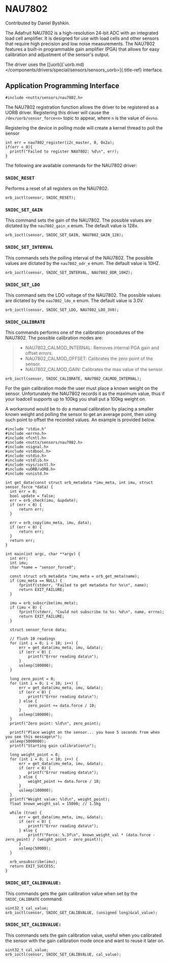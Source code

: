 NAU7802
=======

Contributed by Daniel Byshkin.

The Adafruit NAU7802 is a high-resolution 24-bit ADC with an integrated
load cell amplifier. It is designed for use with load cells and other
sensors that require high precision and low noise measurements. The
NAU7802 features a built-in programmable gain amplifier (PGA) that
allows for easy calibration and adjustment of the sensor\'s output.

The driver uses the \[[uorb\](\`uorb.md)
\</components/drivers/special/sensors/sensors\_uorb\>]{.title-ref}
interface.

Application Programming Interface
---------------------------------

``` {.c}
#include <nuttx/sensors/nau7802.h>
```

The NAU7802 registration function allows the driver to be registered as
a UORB driver. Registering this driver will cause the
`/dev/uorb/sensor_force<n>` topic to appear, where `n` is the value of
`devno`.

Registering the device in polling mode will create a kernel thread to
poll the sensor

``` {.c}
int err = nau7802_register(i2c_master, 0, 0x2a);
if(err < 0){
  printf("Failed to register NAU7802: %d\n", err);
}
```

The following are available commands for the NAU7802 driver:

### `SNIOC_RESET`

Performs a reset of all registers on the NAU7802.

``` {.c}
orb_ioctl(sensor, SNIOC_RESET);
```

### `SNIOC_SET_GAIN`

This command sets the gain of the NAU7802. The possible values are
dictated by the `nau7802_gain_e` enum. The default value is 128x.

``` {.c}
orb_ioctl(sensor, SNIOC_SET_GAIN, NAU7802_GAIN_128);
```

### `SNIOC_SET_INTERVAL`

This commands sets the polling interval of the NAU7802. The possible
values are dictated by the `nau7802_odr_e` enum. The default value is
10HZ.

``` {.c}
orb_ioctl(sensor, SNIOC_SET_INTERVAL, NAU7802_ODR_10HZ);
```

### `SNIOC_SET_LDO`

This command sets the LDO voltage of the NAU7802. The possible values
are dictated by the `nau7802_ldo_e` enum. The default value is 3.0V.

``` {.c}
orb_ioctl(sensor, SNIOC_SET_LDO, NAU7802_LDO_3V0);
```

### `SNIOC_CALIBRATE`

This commands performs one of the calibration procedures of the NAU7802.
The possible calibration modes are:

> -   NAU7802\_CALMOD\_INTERNAL: Removes internal PGA gain and offset
>     errors.
> -   NAU7802\_CALMOD\_OFFSET: Calibrates the zero point of the sensor.
> -   NAU7802\_CALMOD\_GAIN: Calibrates the max value of the sensor.

``` {.c}
orb_ioctl(sensor, SNIOC_CALIBRATE, NAU7802_CALMOD_INTERNAL);
```

For the gain calibration mode the user must place a known weight on the
sensor. Unfortunately the NAU7802 records it as the maximum value, thus
if your loadcell supports up to 100kg you shall put a 100kg weight on.

A workaround would be to do a manual calibration by placing a smaller
known weight and polling the sensor to get an average point, then using
such point to offset the recorded values. An example is provided below.

``` {.c}
#include "stdio.h"
#include <errno.h>
#include <fcntl.h>
#include <nuttx/sensors/nau7802.h>
#include <signal.h>
#include <stdbool.h>
#include <stdio.h>
#include <stdlib.h>
#include <sys/ioctl.h>
#include <uORB/uORB.h>
#include <unistd.h>

int get_data(const struct orb_metadata *imu_meta, int imu, struct sensor_force *data) {
  int err = 0;
  bool update = false;
  err = orb_check(imu, &update);
  if (err < 0) {
      return err;
  }

  err = orb_copy(imu_meta, imu, data);
  if (err < 0) {
      return err;
  }
  return err;
}

int main(int argc, char **argv) {
  int err;
  int imu;
  char *name = "sensor_force0";

  const struct orb_metadata *imu_meta = orb_get_meta(name);
  if (imu_meta == NULL) {
      fprintf(stderr, "Failed to get metadata for %s\n", name);
      return EXIT_FAILURE;
  }

  imu = orb_subscribe(imu_meta);
  if (imu < 0) {
      fprintf(stderr, "Could not subscribe to %s: %d\n", name, errno);
      return EXIT_FAILURE;
  }

  struct sensor_force data;

  // flush 10 readings
  for (int i = 0; i < 10; i++) {
      err = get_data(imu_meta, imu, &data);
      if (err < 0) {
          printf("Error reading data\n");
      }
      usleep(100000); 
  }

  long zero_point = 0;
  for (int i = 0; i < 10; i++) {
      err = get_data(imu_meta, imu, &data);
      if (err < 0) {
          printf("Error reading data\n");
      } else {
          zero_point += data.force / 10;
      }
      usleep(100000); 
  }
  printf("Zero point: %ld\n", zero_point);

  printf("Place weight on the sensor... you have 5 seconds from when you see this message\n");
  usleep(5000000);
  printf("Starting gain calibration\n");

  long weight_point = 0;
  for (int i = 0; i < 10; i++) {
      err = get_data(imu_meta, imu, &data);
      if (err < 0) {
          printf("Error reading data\n");
      } else {
          weight_point += data.force / 10;
      }
      usleep(100000);
  }
  printf("Weight value: %ld\n", weight_point);
  float known_weight_val = 15000; // 1.5kg

  while (true) {
      err = get_data(imu_meta, imu, &data);
      if (err < 0) {
          printf("Error reading data\n");
      } else {
          printf("Force: %.3f\n", known_weight_val * (data.force - zero_point) / (weight_point - zero_point));
      }
      usleep(50000);
  }

  orb_unsubscribe(imu);
  return EXIT_SUCCESS;
}  
```

### `SNIOC_GET_CALIBVALUE:`

This commands gets the gain calibration value when set by the
`SNIOC_CALIBRATE` command.

``` {.c}
uint32_t cal_value;
orb_ioctl(sensor, SNIOC_GET_CALIBVALUE, (unsigned long)&cal_value);
```

### `SNIOC_SET_CALIBVALUE:`

This commands sets the gain calibration value, useful when you
calibrated the sensor with the gain calibration mode once and want to
reuse it later on.

``` {.c}
uint32_t cal_value;
orb_ioctl(sensor, SNIOC_SET_CALIBVALUE, cal_value);
```
